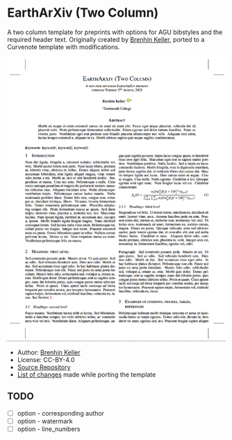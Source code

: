 # EarthArXiv (Two Column)

A two column template for preprints with options for AGU bibstyles and the required header text.
Originally created by [Brenhin Keller](https://github.com/brenhinkeller), ported to a Curvenote template with modifications.

<img src="thumbnail.png" />

- Author: [Brenhin Keller](https://github.com/brenhinkeller)
- License: CC-BY-4.0
- [Source Repository](https://github.com/brenhinkeller/preprint-template.tex)
- [List of changes](PORT.md) made while porting the template

## TODO

- [ ] option - corresponding author
- [ ] option - watermark
- [ ] option - line_numbers
